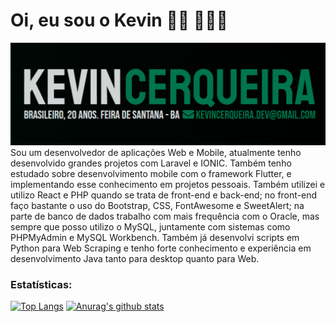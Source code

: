 # Oi, eu sou o Kevin 👋🏾 👨🏾‍💻

<img src="https://github.com/KevinCerqueira/KevinCerqueira/blob/main/name-lastname.png" alt="Kevin Cerqueira description">
Sou um desenvolvedor de aplicações Web e Mobile, atualmente tenho desenvolvido grandes projetos com Laravel e IONIC. Também tenho estudado sobre desenvolvimento mobile com o framework Flutter, e implementando esse conhecimento em projetos pessoais. Também utilizei e utilizo React e PHP quando se trata de front-end e back-end; no front-end faço bastante o uso do Bootstrap, CSS, FontAwesome e SweetAlert; na parte de banco de dados trabalho com mais frequência com o Oracle, mas sempre que posso utilizo o MySQL, juntamente com sistemas como PHPMyAdmin e MySQL Workbench. Também já desenvolvi scripts em Python para Web Scraping e tenho forte conhecimento e experiência em desenvolvimento Java tanto para desktop quanto para Web.

### Estatísticas:
[![Top Langs](https://github-readme-stats.vercel.app/api/top-langs/?username=kevincerqueira&layout=compact&theme=react)](https://github.com/anuraghazra/github-readme-stats)
[![Anurag's github stats](https://github-readme-stats.vercel.app/api?username=kevincerqueira&count_private=true&show_icons=true&theme=react)](https://github.com/anuraghazra/github-readme-stats)
